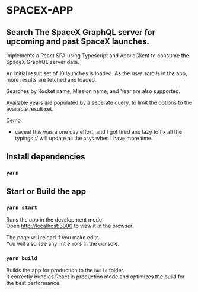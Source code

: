 # SPACEX-APP

## Search The SpaceX GraphQL server for upcoming and past SpaceX launches.

Implements a React SPA using Typescript and ApolloClient to consume the SpaceX GraphQL server data.

An initial result set of 10 launches is loaded. As the user scrolls in the app, more results are fetched and loaded.

Searches by Rocket name, Mission name, and Year are also supported.

Available years are populated by a seperate query, to limit the options to the available result set.

[Demo](https://spacex-app.pgraci.now.sh/)

* caveat this was a one day effort, and I got tired and lazy to fix all the typings :/ will update all the `anys` when I have more time.

## Install dependencies

### `yarn`

## Start or Build the app

### `yarn start`

Runs the app in the development mode.<br />
Open [http://localhost:3000](http://localhost:3000) to view it in the browser.

The page will reload if you make edits.<br />
You will also see any lint errors in the console.

### `yarn build`

Builds the app for production to the `build` folder.<br />
It correctly bundles React in production mode and optimizes the build for the best performance.
